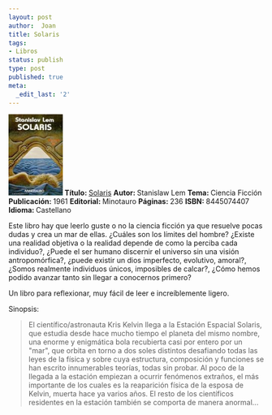 ```yaml
---
layout: post
author:  Joan
title: Solaris
tags:
- Libros
status: publish
type: post
published: true
meta:
  _edit_last: '2'
---
```

<img class="noborder alignleft" src="../images_posts/solaris.jpg" alt="" height="160" />
<strong>Título: </strong><a href="http://www.elcorteingles.es/libros/producto/libro_descripcion.asp?CODIISBN=8445074407">Solaris</a>
<strong>Autor: </strong>Stanislaw Lem
<strong>Tema: </strong>Ciencia Ficción
<strong>Publicaci&oacute;n: </strong>1961
<strong>Editorial: </strong>Minotauro
<strong>Páginas: </strong>236
<strong>ISBN: </strong>8445074407
<strong>Idioma: </strong>Castellano

Este libro hay que leerlo guste o no la ciencia ficción ya que resuelve pocas dudas y crea un mar de ellas. ¿Cuáles son los límites del hombre? ¿Existe una realidad objetiva o la realidad depende de como la perciba cada individuo?, ¿Puede el ser humano discernir el universo sin una visión antropomórfica?, ¿puede existir un dios imperfecto, evolutivo, amoral?, ¿Somos realmente individuos únicos, imposibles de calcar?, ¿Cómo hemos podido avanzar tanto sin llegar a conocernos primero?

Un libro para reflexionar, muy fácil de leer e increíblemente ligero.

Sinopsis:
<blockquote>El científico/astronauta Kris Kelvin llega a la Estación Espacial Solaris, que estudia desde hace mucho tiempo el planeta del mismo nombre, una enorme y enigmática bola recubierta casi por entero por un "mar", que orbita en torno a dos soles distintos desafiando todas las leyes de la física y sobre cuya estructura, composición y funciones se han escrito innumerables teorías, todas sin probar. Al poco de la llegada a la estación empiezan a ocurrir fenómenos extraños, el más importante de los cuales es la reaparición física de la esposa de Kelvin, muerta hace ya varios años. El resto de los científicos residentes en la estación también se comporta de manera anormal...</blockquote>
